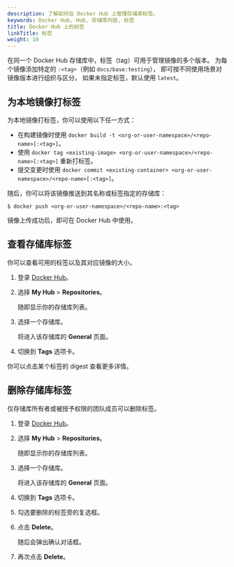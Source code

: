 ```yaml
---
description: 了解如何在 Docker Hub 上管理存储库标签。
keywords: Docker Hub, Hub, 存储库内容, 标签
title: Docker Hub 上的标签
linkTitle: 标签
weight: 10
---
```


在同一个 Docker Hub 存储库中，标签（tag）可用于管理镜像的多个版本。
为每个镜像添加特定的 `:<tag>`（例如 `docs/base:testing`），
即可按不同使用场景对镜像版本进行组织与区分。
如果未指定标签，默认使用 `latest`。

## 为本地镜像打标签

为本地镜像打标签，你可以使用以下任一方式：

- 在构建镜像时使用 `docker build -t <org-or-user-namespace>/<repo-name>[:<tag>]`。
- 使用 `docker tag <existing-image> <org-or-user-namespace>/<repo-name>[:<tag>]` 重新打标签。
- 提交变更时使用 `docker commit <existing-container> <org-or-user-namespace>/<repo-name>[:<tag>]`。

随后，你可以将该镜像推送到其名称或标签指定的存储库：

```console
$ docker push <org-or-user-namespace>/<repo-name>:<tag>
```

镜像上传成功后，即可在 Docker Hub 中使用。

## 查看存储库标签

你可以查看可用的标签以及其对应镜像的大小。

1. 登录 [Docker Hub](https://hub.docker.com)。
2. 选择 **My Hub** > **Repositories**。

   随即显示你的存储库列表。

3. 选择一个存储库。

   将进入该存储库的 **General** 页面。

4. 切换到 **Tags** 选项卡。

你可以点击某个标签的 digest 查看更多详情。

## 删除存储库标签

仅存储库所有者或被授予权限的团队成员可以删除标签。

1. 登录 [Docker Hub](https://hub.docker.com)。
2. 选择 **My Hub** > **Repositories**。

   随即显示你的存储库列表。

3. 选择一个存储库。

   将进入该存储库的 **General** 页面。

4. 切换到 **Tags** 选项卡。

5. 勾选要删除的标签旁的复选框。

6. 点击 **Delete**。

   随后会弹出确认对话框。

7. 再次点击 **Delete**。
